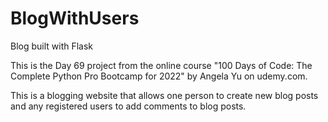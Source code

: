 # BlogWithUsers
Blog built with Flask

This is the Day 69 project from the online course "100 Days of Code: The Complete Python Pro Bootcamp for 2022"
by Angela Yu on udemy.com.

This is a blogging website that allows one person to create new blog posts and any registered users to add comments
to blog posts.
